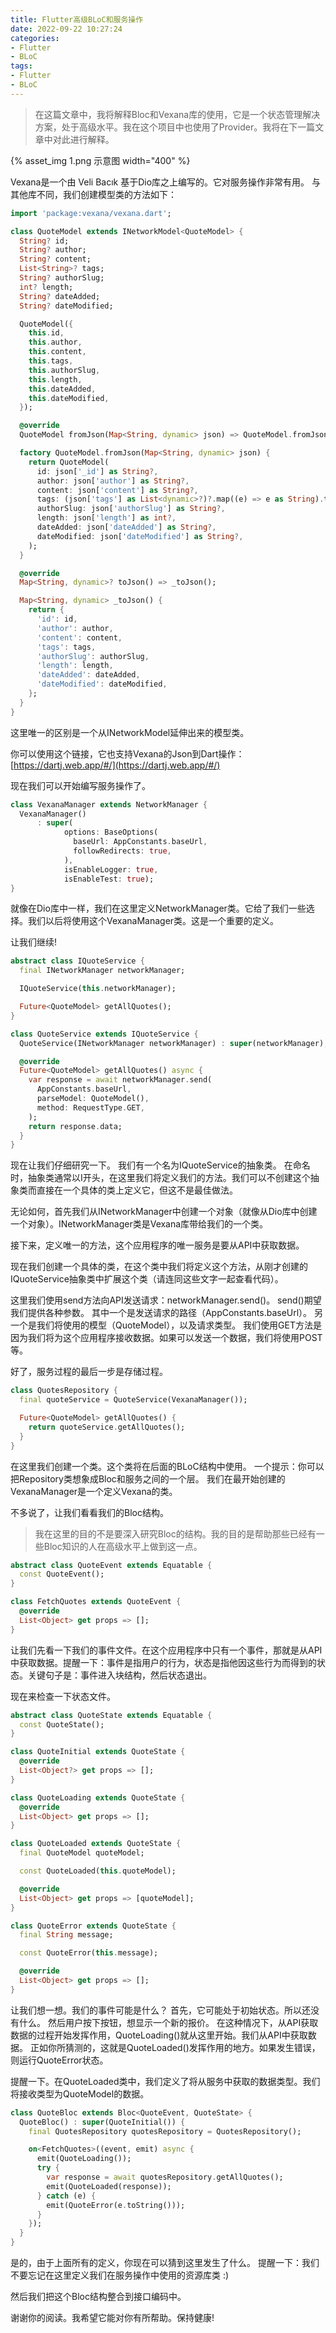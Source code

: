 ```yaml
---
title: Flutter高级BLoC和服务操作
date: 2022-09-22 10:27:24
categories:
- Flutter
- BLoC
tags:
- Flutter
- BLoC
---
```


> 在这篇文章中，我将解释Bloc和Vexana库的使用，它是一个状态管理解决方案，处于高级水平。我在这个项目中也使用了Provider。我将在下一篇文章中对此进行解释。

{% asset_img 1.png 示意图 width="400" %}

Vexana是一个由 Veli Bacık 基于Dio库之上编写的。它对服务操作非常有用。
与其他库不同，我们创建模型类的方法如下：

```dart
import 'package:vexana/vexana.dart';

class QuoteModel extends INetworkModel<QuoteModel> {
  String? id;
  String? author;
  String? content;
  List<String>? tags;
  String? authorSlug;
  int? length;
  String? dateAdded;
  String? dateModified;

  QuoteModel({
    this.id,
    this.author,
    this.content,
    this.tags,
    this.authorSlug,
    this.length,
    this.dateAdded,
    this.dateModified,
  });

  @override
  QuoteModel fromJson(Map<String, dynamic> json) => QuoteModel.fromJson(json);

  factory QuoteModel.fromJson(Map<String, dynamic> json) {
    return QuoteModel(
      id: json['_id'] as String?,
      author: json['author'] as String?,
      content: json['content'] as String?,
      tags: (json['tags'] as List<dynamic>?)?.map((e) => e as String).toList(),
      authorSlug: json['authorSlug'] as String?,
      length: json['length'] as int?,
      dateAdded: json['dateAdded'] as String?,
      dateModified: json['dateModified'] as String?,
    );
  }

  @override
  Map<String, dynamic>? toJson() => _toJson();

  Map<String, dynamic> _toJson() {
    return {
      'id': id,
      'author': author,
      'content': content,
      'tags': tags,
      'authorSlug': authorSlug,
      'length': length,
      'dateAdded': dateAdded,
      'dateModified': dateModified,
    };
  }
}
```

这里唯一的区别是一个从INetworkModel延伸出来的模型类。

你可以使用这个链接，它也支持Vexana的Json到Dart操作：[https://dartj.web.app/#/](https://dartj.web.app/#/)

现在我们可以开始编写服务操作了。

```dart
class VexanaManager extends NetworkManager {
  VexanaManager()
      : super(
            options: BaseOptions(
              baseUrl: AppConstants.baseUrl,
              followRedirects: true,
            ),
            isEnableLogger: true,
            isEnableTest: true);
}
```

就像在Dio库中一样，我们在这里定义NetworkManager类。它给了我们一些选择。我们以后将使用这个VexanaManager类。这是一个重要的定义。

让我们继续!

```dart
abstract class IQuoteService {
  final INetworkManager networkManager;

  IQuoteService(this.networkManager);

  Future<QuoteModel> getAllQuotes();
}

class QuoteService extends IQuoteService {
  QuoteService(INetworkManager networkManager) : super(networkManager);

  @override
  Future<QuoteModel> getAllQuotes() async {
    var response = await networkManager.send(
      AppConstants.baseUrl,
      parseModel: QuoteModel(),
      method: RequestType.GET,
    );
    return response.data;
  }
}
```

现在让我们仔细研究一下。
我们有一个名为IQuoteService的抽象类。
在命名时，抽象类通常以I开头，在这里我们将定义我们的方法。我们可以不创建这个抽象类而直接在一个具体的类上定义它，但这不是最佳做法。

无论如何，首先我们从INetworkManager中创建一个对象（就像从Dio库中创建一个对象）。INetworkManager类是Vexana库带给我们的一个类。

接下来，定义唯一的方法，这个应用程序的唯一服务是要从API中获取数据。

现在我们创建一个具体的类，在这个类中我们将定义这个方法，从刚才创建的IQuoteService抽象类中扩展这个类（请连同这些文字一起查看代码）。

这里我们使用send方法向API发送请求：networkManager.send()。
send()期望我们提供各种参数。
其中一个是发送请求的路径（AppConstants.baseUrl）。
另一个是我们将使用的模型（QuoteModel），以及请求类型。
我们使用GET方法是因为我们将为这个应用程序接收数据。如果可以发送一个数据，我们将使用POST等。

好了，服务过程的最后一步是存储过程。

```dart
class QuotesRepository {
  final quoteService = QuoteService(VexanaManager());

  Future<QuoteModel> getAllQuotes() {
    return quoteService.getAllQuotes();
  }
}
```

在这里我们创建一个类。这个类将在后面的BLoC结构中使用。
一个提示：你可以把Repository类想象成Bloc和服务之间的一个层。
我们在最开始创建的VexanaManager是一个定义Vexana的类。

不多说了，让我们看看我们的Bloc结构。

> 我在这里的目的不是要深入研究Bloc的结构。我的目的是帮助那些已经有一些Bloc知识的人在高级水平上做到这一点。

```dart
abstract class QuoteEvent extends Equatable {
  const QuoteEvent();
}

class FetchQuotes extends QuoteEvent {
  @override
  List<Object> get props => [];
}
```

让我们先看一下我们的事件文件。在这个应用程序中只有一个事件，那就是从API中获取数据。提醒一下：事件是指用户的行为，状态是指他因这些行为而得到的状态。关键句子是：事件进入块结构，然后状态退出。

现在来检查一下状态文件。

```dart
abstract class QuoteState extends Equatable {
  const QuoteState();
}

class QuoteInitial extends QuoteState {
  @override
  List<Object?> get props => [];
}

class QuoteLoading extends QuoteState {
  @override
  List<Object> get props => [];
}

class QuoteLoaded extends QuoteState {
  final QuoteModel quoteModel;

  const QuoteLoaded(this.quoteModel);

  @override
  List<Object> get props => [quoteModel];
}

class QuoteError extends QuoteState {
  final String message;

  const QuoteError(this.message);

  @override
  List<Object> get props => [];
}
```

让我们想一想。我们的事件可能是什么？
首先，它可能处于初始状态。所以还没有什么。
然后用户按下按钮，想显示一个新的报价。
在这种情况下，从API获取数据的过程开始发挥作用，QuoteLoading()就从这里开始。我们从API中获取数据。
正如你所猜测的，这就是QuoteLoaded()发挥作用的地方。如果发生错误，则运行QuoteError状态。

提醒一下。在QuoteLoaded类中，我们定义了将从服务中获取的数据类型。我们将接收类型为QuoteModel的数据。

```dart
class QuoteBloc extends Bloc<QuoteEvent, QuoteState> {
  QuoteBloc() : super(QuoteInitial()) {
    final QuotesRepository quotesRepository = QuotesRepository();

    on<FetchQuotes>((event, emit) async {
      emit(QuoteLoading());
      try {
        var response = await quotesRepository.getAllQuotes();
        emit(QuoteLoaded(response));
      } catch (e) {
        emit(QuoteError(e.toString()));
      }
    });
  }
}
```

是的，由于上面所有的定义，你现在可以猜到这里发生了什么。
提醒一下：我们不要忘记在这里定义我们在服务操作中使用的资源库类 :)

然后我们把这个Bloc结构整合到接口编码中。

谢谢你的阅读。我希望它能对你有所帮助。保持健康!

<!-- https://medium.com/@bedirhanssaglam/flutter-advanced-bloc-and-service-operations-c3cd4a1b400f -->